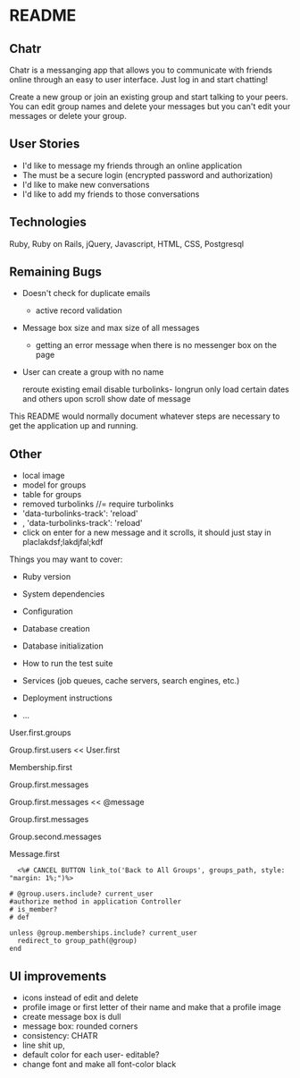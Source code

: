 # README

## Chatr

Chatr is a messanging app that allows you to communicate with friends online through an easy to user interface. Just log in and start chatting!

Create a new group or join an existing group and start talking to your peers. You can edit group names and delete your messages but you can't edit your messages or delete your group.

## User Stories
* I'd like to message my friends through an online application
* The must be a secure login (encrypted password and authorization)
* I'd like to make new conversations
* I'd like to add my friends to those conversations

## Technologies

Ruby, Ruby on Rails, jQuery, Javascript, HTML, CSS, Postgresql

## Remaining Bugs

* Doesn't check for duplicate emails
	* active record validation
* Message box size and max size of all messages
	*	getting an error message when there is no messenger box on the page 
* User can create a group with no name

	reroute existing email
	disable turbolinks- longrun only load certain dates and others upon scroll
	show date of message 

This README would normally document whatever steps are necessary to get the
application up and running.

## Other
* local image
* model for groups
* table for groups
* removed turbolinks //= require turbolinks
* 'data-turbolinks-track': 'reload' 
* , 'data-turbolinks-track': 'reload' 
* click on enter for a new message and it scrolls, it should just stay in placlakdsf;lakdjfal;kdf


Things you may want to cover:

* Ruby version

* System dependencies

* Configuration

* Database creation

* Database initialization

* How to run the test suite

* Services (job queues, cache servers, search engines, etc.)

* Deployment instructions

* ...


User.first.groups

Group.first.users << User.first

Membership.first

Group.first.messages

Group.first.messages << @message

Group.first.messages

Group.second.messages

Message.first

	  <%# CANCEL BUTTON link_to('Back to All Groups', groups_path, style: "margin: 1%;")%>

	# @group.users.include? current_user
	#authorize method in application Controller
	# is_member?
	# def 

    unless @group.memberships.include? current_user
      redirect_to group_path(@group)
    end
    
## UI improvements
* icons instead of edit and delete
* profile image or first letter of their name and make that a profile image
* create message box is dull
* message box: rounded corners
* consistency: CHATR
* line shit up, 
* default color for each user- editable?
* change font and make all font-color black